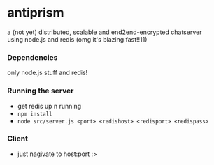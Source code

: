 antiprism
=========

a (not yet) distributed, scalable and end2end-encrypted chatserver  
using node.js and redis (omg it's blazing fast!!11)

### Dependencies
only node.js stuff and redis!

### Running the server
 * get redis up n running
 * `npm install`
 * `node src/server.js <port> <redishost> <redisport> <redispass>`
 
### Client
 * just nagivate to host:port :>
